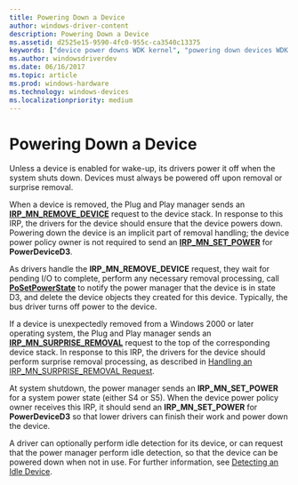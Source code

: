```yaml
---
title: Powering Down a Device
author: windows-driver-content
description: Powering Down a Device
ms.assetid: d2525e15-9590-4fc0-955c-ca3540c13375
keywords: ["device power downs WDK kernel", "powering down devices WDK kernel", "IRP_MN_REMOVE_DEVICE", "turning off devices WDK power management", "automatic power downs WDK kernel", "shutdown power management WDK kernel", "off power WDK kernel", "IRPs WDK power management", "surprise removals WDK power management", "device removals WDK power management", "removing devices", "I/O WDK power management", "unexpected device removal WDK power management", "idle detection WDK power management", "conserving power WDK kernel", "I/O request packets WDK power management"]
ms.author: windowsdriverdev
ms.date: 06/16/2017
ms.topic: article
ms.prod: windows-hardware
ms.technology: windows-devices
ms.localizationpriority: medium
---
```


# Powering Down a Device





Unless a device is enabled for wake-up, its drivers power it off when the system shuts down. Devices must always be powered off upon removal or surprise removal.

When a device is removed, the Plug and Play manager sends an [**IRP\_MN\_REMOVE\_DEVICE**](https://msdn.microsoft.com/library/windows/hardware/ff551738) request to the device stack. In response to this IRP, the drivers for the device should ensure that the device powers down. Powering down the device is an implicit part of removal handling; the device power policy owner is not required to send an [**IRP\_MN\_SET\_POWER**](https://msdn.microsoft.com/library/windows/hardware/ff551744) for **PowerDeviceD3**.

As drivers handle the **IRP\_MN\_REMOVE\_DEVICE** request, they wait for pending I/O to complete, perform any necessary removal processing, call [**PoSetPowerState**](https://msdn.microsoft.com/library/windows/hardware/ff559765) to notify the power manager that the device is in state D3, and delete the device objects they created for this device. Typically, the bus driver turns off power to the device.

If a device is unexpectedly removed from a Windows 2000 or later operating system, the Plug and Play manager sends an [**IRP\_MN\_SURPRISE\_REMOVAL**](https://msdn.microsoft.com/library/windows/hardware/ff551760) request to the top of the corresponding device stack. In response to this IRP, the drivers for the device should perform surprise removal processing, as described in [Handling an IRP\_MN\_SURPRISE\_REMOVAL Request](handling-an-irp-mn-surprise-removal-request.md).

At system shutdown, the power manager sends an **IRP\_MN\_SET\_POWER** for a system power state (either S4 or S5). When the device power policy owner receives this IRP, it should send an **IRP\_MN\_SET\_POWER** for **PowerDeviceD3** so that lower drivers can finish their work and power down the device.

A driver can optionally perform idle detection for its device, or can request that the power manager perform idle detection, so that the device can be powered down when not in use. For further information, see [Detecting an Idle Device](detecting-an-idle-device.md).

 

 




